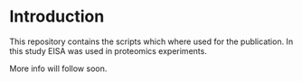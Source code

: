 # Introduction

This repository contains the scripts which where used for the publication. In this study EISA was used in proteomics experiments.

More info will follow soon.
